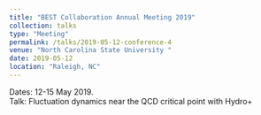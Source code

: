 ```yaml
---
title: "BEST Collaboration Annual Meeting 2019"
collection: talks
type: "Meeting"
permalink: /talks/2019-05-12-conference-4
venue: "North Carolina State University "
date: 2019-05-12
location: "Raleigh, NC"
---
```


Dates: 12-15 May 2019.  
Talk: Fluctuation dynamics near the QCD critical point with Hydro+
